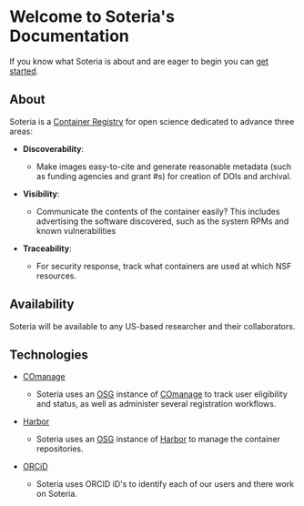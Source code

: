 # Welcome to Soteria's Documentation

If you know what Soteria is about and are eager to begin you can [get started](get-started.md).

## About

Soteria is a [Container Registry]() for open science dedicated to advance three areas:

- __Discoverability__:
    - Make images easy-to-cite and generate reasonable metadata 
      (such as funding agencies and grant #s) for creation of DOIs and archival.
      
- __Visibility__:
    - Communicate the contents of the container easily? This includes
      advertising the software discovered, such as the system RPMs and known vulnerabilities
      
- __Traceability__:
    - For security response, track what containers are used at which NSF resources.
    
## Availability

Soteria will be available to any US-based researcher and their collaborators.

## Technologies

- [COmanage](https://incommon.org/software/comanage/) 
    - Soteria uses an [OSG](https://osg-htc.org) instance of 
      [COmanage](https://incommon.org/software/comanage/) to track 
      user eligibility and status, as well as administer several 
      registration workflows.
      
- [Harbor](https://goharbor.io/)
    - Soteria uses an [OSG](https://osg-htc.org) instance of 
      [Harbor](https://goharbor.io/) to manage the container repositories.
      
- [ORCiD](https://orcid.org/)
    - Soteria uses ORCID iD's to identify each of our users and there work on Soteria.
    
